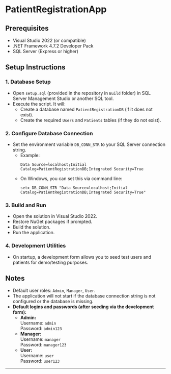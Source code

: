 # PatientRegistrationApp

## Prerequisites
- Visual Studio 2022 (or compatible)
- .NET Framework 4.7.2 Developer Pack
- SQL Server (Express or higher)

## Setup Instructions

### 1. Database Setup
- Open `setup.sql` (provided in the repository in `Build` folder) in SQL Server Management Studio or another SQL tool.
- Execute the script. It will:
  - Create a database named `PatientRegistrationDB` (if it does not exist).
  - Create the required `Users` and `Patients` tables (if they do not exist).

### 2. Configure Database Connection
- Set the environment variable `DB_CONN_STR` to your SQL Server connection string.
  - Example:
    ```
    Data Source=localhost;Initial Catalog=PatientRegistrationDB;Integrated Security=True
    ```
  - On Windows, you can set this via command line:
    ```
    setx DB_CONN_STR "Data Source=localhost;Initial Catalog=PatientRegistrationDB;Integrated Security=True"
    ```

### 3. Build and Run
- Open the solution in Visual Studio 2022.
- Restore NuGet packages if prompted.
- Build the solution.
- Run the application.

### 4. Development Utilities
- On startup, a development form allows you to seed test users and patients for demo/testing purposes.

## Notes
- Default user roles: `Admin`, `Manager`, `User`.
- The application will not start if the database connection string is not configured or the database is missing.
- **Default logins and passwords (after seeding via the development form):**
  - **Admin:**  
    Username: `admin`  
    Password: `admin123`
  - **Manager:**  
    Username: `manager`  
    Password: `manager123`
  - **User:**  
    Username: `user`  
    Password: `user123`


---
